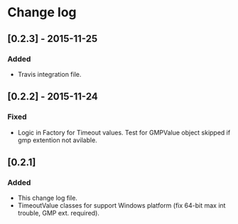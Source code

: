 # Change log

## [0.2.3] - 2015-11-25
### Added
- Travis integration file. 

## [0.2.2] - 2015-11-24
### Fixed
- Logic in Factory for Timeout values. Test for GMPValue object skipped if gmp extention not avilable. 

## [0.2.1] 
### Added
- This change log file.
- TimeoutValue classes for support Windows platform (fix 64-bit max int trouble, GMP ext. required). 